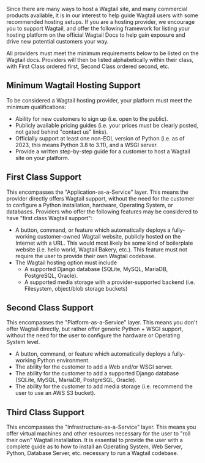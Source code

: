 Since there are many ways to host a Wagtail site, and many commercial products available, it is in our interest to help guide Wagtail users with some recommended hosting setups. If you are a hosting provider, we encourage you to support Wagtail, and offer the following framework for listing your hosting platform on the official Wagtail Docs to help gain exposure and drive new potential customers your way.

All providers must meet the minimum requirements below to be listed on the Wagtail docs. Providers will then be listed alphabetically within their class, with First Class ordered first, Second Class ordered second, etc.

## Minimum Wagtail Hosting Support

To be considered a Wagtail hosting provider, your platform must meet the minimum qualifications:
* Ability for new customers to sign up (i.e. open to the public).
* Publicly available pricing guides (i.e. your prices must be clearly posted, not gated behind "contact us" links).
* Officially support at least one non-EOL version of Python (i.e. as of 2023, this means Python 3.8 to 3.11), and a WSGI server.
* Provide a written step-by-step guide for a customer to host a Wagtail site on your platform.

## First Class Support

This encompasses the "Application-as-a-Service" layer. This means the provider directly offers Wagtail support, without the need for the customer to configure a Python installation, hardware, Operating System, or databases. Providers who offer the following features may be considered to have "first class Wagtail support":
* A button, command, or feature which automatically deploys a fully-working customer-owned Wagtail website, publicly hosted on the Internet with a URL. This would most likely be some kind of boilerplate website (i.e. hello world, Wagtail Bakery, etc.). This feature must not require the user to provide their own Wagtail codebase.
* The Wagtail hosting option must include
  * A supported Django database (SQLite, MySQL, MariaDB, PostgreSQL, Oracle).
  * A supported media storage with a provider-supported backend (i.e. Filesystem, object/blob storage buckets)

## Second Class Support

This encompasses the "Platform-as-a-Service" layer. This means you don't offer Wagtail directly, but rather offer generic Python + WSGI support, without the need for the user to configure the hardware or Operating System level.
* A button, command, or feature which automatically deploys a fully-working Python environment.
* The ability for the customer to add a Web and/or WSGI server.
* The ability for the customer to add a supported Django database (SQLite, MySQL, MariaDB, PostgreSQL, Oracle).
* The ability for the customer to add media storage (i.e. recommend the user to use an AWS S3 bucket).

## Third Class Support

This encompasses the "Infrastructure-as-a-Service" layer. This means you offer virtual machines and other resources necessary for the user to "roll their own" Wagtail installation. It is essential to provide the user with a complete guide as to how to install an Operating System, Web Server, Python, Database Server, etc. necessary to run a Wagtail codebase.
